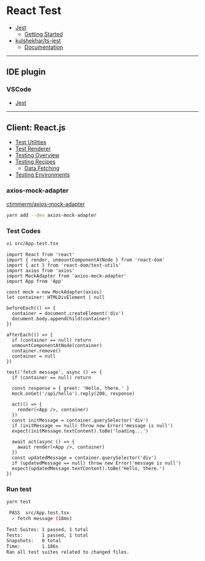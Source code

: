 # React Test

- [Jest](https://jestjs.io/)
  - [Getting Started](https://jestjs.io/docs/en/getting-started.html)
- [kulshekhar/ts-jest](https://github.com/kulshekhar/ts-jest)
  - [Documentation](https://kulshekhar.github.io/ts-jest/)

---

## IDE plugin

### VSCode

- [Jest](https://marketplace.visualstudio.com/items?itemName=Orta.vscode-jest)

---

## Client: React.js

- [Test Utilities](https://reactjs.org/docs/test-utils.html)
- [Test Renderer](https://reactjs.org/docs/test-renderer.html)
- [Testing Overview](https://reactjs.org/docs/testing.html)
- [Testing Recipes](https://reactjs.org/docs/testing-recipes.html)
  - [Data Fetching](https://reactjs.org/docs/testing-recipes.html#data-fetching)
- [Testing Environments](https://reactjs.org/docs/testing-environments.html)

### axios-mock-adapter

[ctimmerm/axios-mock-adapter](https://github.com/ctimmerm/axios-mock-adapter)

```bash
yarn add --dev axios-mock-adapter
```

### Test Codes

```bash
vi src/App.test.tsx
```

```tsx
import React from 'react'
import { render, unmountComponentAtNode } from 'react-dom'
import { act } from 'react-dom/test-utils'
import axios from 'axios'
import MockAdapter from 'axios-mock-adapter'
import App from 'App'

const mock = new MockAdapter(axios)
let container: HTMLDivElement | null

beforeEach(() => {
  container = document.createElement('div')
  document.body.appendChild(container)
})

afterEach(() => {
  if (container == null) return
  unmountComponentAtNode(container)
  container.remove()
  container = null
})

test('fetch message', async () => {
  if (container == null) return

  const response = { greet: 'Hello, there.' }
  mock.onGet('/api/hello').reply(200, response)

  act(() => {
    render(<App />, container)
  })
  const initMessage = container.querySelector('div')
  if (initMessage == null) throw new Error('message is null')
  expect(initMessage.textContent).toBe('loading...')

  await act(async () => {
    await render(<App />, container)
  })
  const updatedMessage = container.querySelector('div')
  if (updatedMessage == null) throw new Error('message is null')
  expect(updatedMessage.textContent).toBe('Hello, there.')
})
```

### Run test

```bash
yarn test
```

```bash
 PASS  src/App.test.tsx
  ✓ fetch message (18ms)

Test Suites: 1 passed, 1 total
Tests:       1 passed, 1 total
Snapshots:   0 total
Time:        1.186s
Ran all test suites related to changed files.
```
